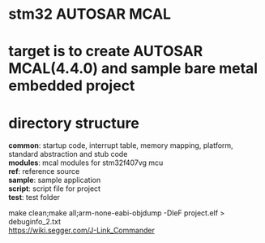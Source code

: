 # stm32 AUTOSAR MCAL<br/>
# target is to create AUTOSAR MCAL(4.4.0) and sample bare metal embedded project<br/>
# directory structure<br/>
**common**: startup code, interrupt table, memory mapping, platform, standard abstraction and stub code<br/>
**modules**: mcal modules for stm32f407vg mcu<br/>
**ref**: reference source<br/>
**sample**: sample application<br/>
**script**: script file for project<br/>
**test**: test folder<br/>

make clean;make all;arm-none-eabi-objdump -DleF project.elf > debuginfo_2.txt<br/>
https://wiki.segger.com/J-Link_Commander<br/>